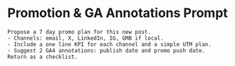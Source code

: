# Promotion & GA Annotations Prompt

```
Propose a 7 day promo plan for this new post.
- Channels: email, X, LinkedIn, IG, GMB if local.
- Include a one line KPI for each channel and a simple UTM plan.
- Suggest 2 GA4 annotations: publish date and promo push date.
Return as a checklist.
```

